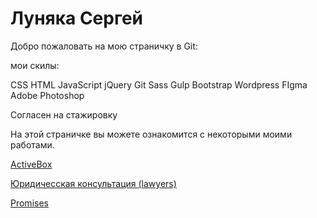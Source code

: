 

# Луняка Сергей

Добро пожаловать на мою страничку в Git:

мои скилы: 

CSS
HTML
JavaScript
jQuery
Git
Sass
Gulp
Bootstrap
Wordpress
FIgma
Adobe Photoshop

Согласен на стажировку

На этой страничке вы можете ознакомится с некоторыми моими работами. 

[ActiveBox](https://lunyak.github.io/ActiveBox "1")

[Юридичесская консультация (lawyers)](https://lunyak.github.io/lawyers "2")

[Promises](https://lunyak.github.io/Love "3")

